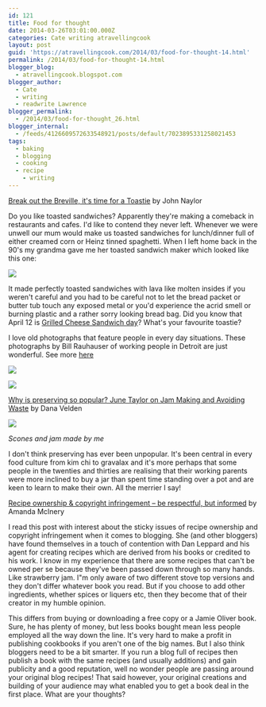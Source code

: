 ```yaml
---
id: 121
title: Food for thought
date: 2014-03-26T03:01:00.000Z
categories: Cate writing atravellingcook
layout: post
guid: 'https://atravellingcook.com/2014/03/food-for-thought-14.html'
permalink: /2014/03/food-for-thought-14.html
blogger_blog:
  - atravellingcook.blogspot.com
blogger_author:
  - Cate
  - writing
  - readwrite Lawrence
blogger_permalink:
  - /2014/03/food-for-thought_26.html
blogger_internal:
  - /feeds/4126609572633548921/posts/default/7023895331258021453
tags:
  - baking
  - blogging
  - cooking
  - recipe
    - writing
---
```


[Break out the Breville, it's time for a Toastie](https://www.theguardian.com/lifeandstyle/wordofmouth/2014/mar/13/breville-toastie-toasted-cheese-sandwich) by John Naylor

Do you like toasted sandwiches? Apparently they're making a comeback in restaurants and cafes. I'd like to contend they never left. Whenever we were unwell our mum would make us toasted sandwiches for lunch/dinner full of either creamed corn or Heinz tinned spaghetti. When I left home back in the 90's my grandma gave me her toasted sandwich maker which looked like this one:

[![](https://3.bp.blogspot.com/-GfyU-k4gRVI/UzIv7_XoGgI/AAAAAAAAIdU/8n72-EnpAPY/s1600/Savers+Footscray.JPG)](https://3.bp.blogspot.com/-GfyU-k4gRVI/UzIv7_XoGgI/AAAAAAAAIdU/8n72-EnpAPY/s1600/Savers+Footscray.JPG)

It made perfectly toasted sandwiches with lava like molten insides if you weren't careful and you had to be careful not to let the bread packet or butter tub touch any exposed metal or you'd experience the acrid smell or burning plastic and a rather sorry looking bread bag. Did you know that April 12 is [Grilled Cheese Sandwich day](https://www.daysoftheyear.com/days/grilled-cheese-sandwich-day/)? What's your favourite toastie?

I love old photographs that feature people in every day situations. These photographs by Bill Rauhauser of working people in Detroit are just wonderful. See more [here](https://www.slate.com/blogs/behold/2014/03/11/bill_rauhauser_photographs_detroit_in_black_and_white.html)

![](../images//images/atc-migrate/2014/01/5B_303.jpg.CROP_.original-original.jpg)

[![](https://1.bp.blogspot.com/--dh0_iEScBs/UzIyGxepmxI/AAAAAAAAIdk/UCxlD8G_kwo/s1600/Rauhauser_Kresge+File_1.jpg.CROP.original-original.jpg)](https://1.bp.blogspot.com/--dh0_iEScBs/UzIyGxepmxI/AAAAAAAAIdk/UCxlD8G_kwo/s1600/Rauhauser_Kresge+File_1.jpg.CROP.original-original.jpg)

[Why is preserving so popular? June Taylor on Jam Making and Avoiding Waste](https://www.thekitchn.com/why-is-preserving-so-popular-june-taylor-on-jammaking-avoiding-waste-200697) by Dana Velden

![](../images//images/atc-migrate/2014/01/397537_10151924242901249_20842621_n-1.jpg)

_Scones and jam made by me_

I don't think preserving has ever been unpopular. It's been central in every food culture from kim chi to gravalax and it's more perhaps that some people in the twenties and thirties are realising that their working parents were more inclined to buy a jar than spent time standing over a pot and are keen to learn to make their own. All the merrier I say!

[Recipe ownership & copyright infringement – be respectful, but informed](https://www.lambsearsandhoney.com/2012/03/recipe-ownership-copyright-infringement-be-respectful-but-informed/) by Amanda McInery

I read this post with interest about the sticky issues of recipe ownership and copyright infringement when it comes to blogging. She (and other bloggers) have found themselves in a touch of contention with Dan Leppard and his agent for creating recipes which are derived from his books or credited to his work. I know in my experience that there are some recipes that can't be owned per se because they've been passed down through so many hands. Like strawberry jam. I"m only aware of two different stove top versions and they don't differ whatever book you read. But if you choose to add other ingredients, whether spices or liquers etc, then they become that of their creator in my humble opinion.

This differs from buying or downloading a free copy or a Jamie Oliver book. Sure, he has plenty of money, but less books bought mean less people employed all the way down the line. It's very hard to make a profit in publishing cookbooks if you aren't one of the big names. But I also think bloggers need to be a bit smarter. If you run a blog full of recipes then publish a book with the same recipes (and usually additions) and gain publicity and a good reputation, well no wonder people are passing around your original blog recipes! That said however, your original creations and building of your audience may what enabled you to get a book deal in the first place. What are your thoughts?
